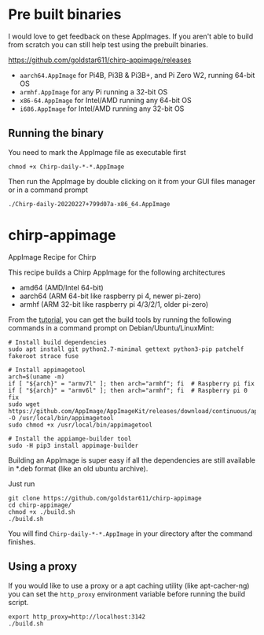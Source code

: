 
# Pre built binaries
I would love to get feedback on these AppImages. If you aren't able to build from scratch you can still help test using the prebuilt binaries.

https://github.com/goldstar611/chirp-appimage/releases

- `aarch64.AppImage` for Pi4B, Pi3B & Pi3B+, and Pi Zero W2, running 64-bit OS
- `armhf.AppImage` for any Pi running a 32-bit OS
- `x86-64.AppImage` for Intel/AMD running any 64-bit OS
- `i686.AppImage` for Intel/AMD running any 32-bit OS

## Running the binary
You need to mark the AppImage file as executable first
```
chmod +x Chirp-daily-*-*.AppImage
```
Then run the AppImage by double clicking on it from your GUI files manager or in a command prompt
```
./Chirp-daily-20220227+799d07a-x86_64.AppImage
```

# chirp-appimage
AppImage Recipe for Chirp

This recipe builds a Chirp AppImage for the following architectures
- amd64 (AMD/Intel 64-bit)
- aarch64 (ARM 64-bit like raspberry pi 4, newer pi-zero)
- armhf (ARM 32-bit like raspberry pi 4/3/2/1, older pi-zero)

From the [tutorial](https://appimage-builder.readthedocs.io/en/latest/intro/install.html), 
you can get the build tools by running the following commands in a command prompt on Debian/Ubuntu/LinuxMint:
```
# Install build dependencies
sudo apt install git python2.7-minimal gettext python3-pip patchelf fakeroot strace fuse

# Install appimagetool
arch=$(uname -m)  
if [ "${arch}" = "armv7l" ]; then arch="armhf"; fi  # Raspberry pi fix
if [ "${arch}" = "armv6l" ]; then arch="armhf"; fi  # Raspberry pi 0 fix
sudo wget https://github.com/AppImage/AppImageKit/releases/download/continuous/appimagetool-${arch}.AppImage -O /usr/local/bin/appimagetool
sudo chmod +x /usr/local/bin/appimagetool

# Install the appiamge-builder tool
sudo -H pip3 install appimage-builder
```

Building an AppImage is super easy if all the dependencies are still available in \*.deb format (like an old ubuntu archive).

Just run 
```
git clone https://github.com/goldstar611/chirp-appimage
cd chirp-appimage/
chmod +x ./build.sh
./build.sh
```

You will find `Chirp-daily-*-*.AppImage` in your directory after the command finishes.

## Using a proxy
If you would like to use a proxy or a apt caching utility (like apt-cacher-ng) you can set the `http_proxy` environment variable before running the build script.
```
export http_proxy=http://localhost:3142
./build.sh
```
